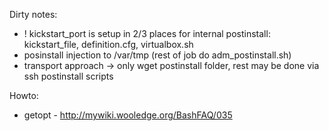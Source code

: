 Dirty notes:
 - ! kickstart_port is setup in 2/3 places for internal postinstall: kickstart_file, definition.cfg, virtualbox.sh
 - posinstall injection to /var/tmp (rest of job do adm_postinstall.sh)
 - transport approach -> only wget postinstall folder, rest may be done via ssh postinstall scripts

Howto:
 - getopt - http://mywiki.wooledge.org/BashFAQ/035

